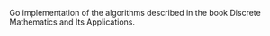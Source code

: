 Go implementation of the algorithms described in the book Discrete Mathematics and Its Applications.